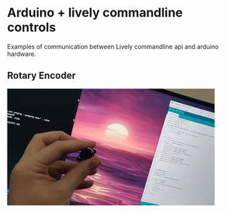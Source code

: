 # Arduino + lively commandline controls
Examples of communication between Lively commandline api and arduino hardware.

## Rotary Encoder
<img src="/resources/rotary_demo.gif" width="480" height="270"/>
